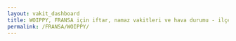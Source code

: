 ```yaml
---
layout: vakit_dashboard
title: WOIPPY, FRANSA için iftar, namaz vakitleri ve hava durumu - ilçe/eyalet seç
permalink: /FRANSA/WOIPPY/
---
```


<script type="text/javascript">
  var GLOBAL_COUNTRY = 'FRANSA';
  var GLOBAL_CITY = 'WOIPPY';
  var GLOBAL_STATE = '';
  var lat = 72;
  var lon = 21;
</script>
